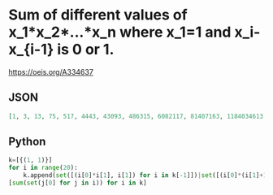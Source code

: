 # Sum of different values of x\_1\*x\_2\*\.\.\.\*x\_n where x\_1\=1 and x\_i\-x\_\{i\-1\} is 0 or 1\.
https://oeis.org/A334637
## JSON
```JSON
[1, 3, 13, 75, 517, 4443, 43093, 486315, 6082117, 81407163, 1184034613, 19251200715, 342825926437, 6604284459483, 136398242877973, 2984396941441515, 68215762130020357, 1627134074774283003, 40749275946991321333, 1079215210446044648715, 30311064871950344936677, 897713839789350372765723]
```
## Python
```Python
k=[{(1, 1)}]
for i in range(20):
    k.append(set([(i[0]*i[1], i[1]) for i in k[-1]])|set([(i[0]*(i[1]+1), i[1]+1) for i in k[-1]]))
[sum(set(j[0] for j in i)) for i in k]
```

